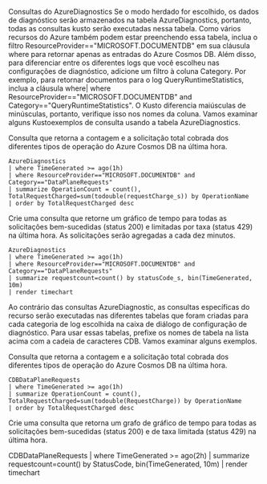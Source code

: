Consultas do AzureDiagnostics
Se o modo herdado for escolhido, os dados de diagnóstico serão armazenados na tabela AzureDiagnostics, portanto, todas as consultas kusto serão executadas nessa tabela. Como vários recursos do Azure também podem estar preenchendo essa tabela, inclua o filtro ResourceProvider=="MICROSOFT.DOCUMENTDB" em sua cláusula where para retornar apenas as entradas do Azure Cosmos DB. Além disso, para diferenciar entre os diferentes logs que você escolheu nas configurações de diagnóstico, adicione um filtro à coluna Category. Por exemplo, para retornar documentos para o log QueryRuntimeStatistics, inclua a cláusula where| where ResourceProvider=="MICROSOFT.DOCUMENTDB" and Category=="QueryRuntimeStatistics". O Kusto diferencia maiúsculas de minúsculas, portanto, verifique isso nos nomes da coluna. Vamos examinar alguns Kustoexemplos de consulta usando a tabela AzureDiagnostics.

Consulta que retorna a contagem e a solicitação total cobrada dos diferentes tipos de operação do Azure Cosmos DB na última hora.


````
AzureDiagnostics 
| where TimeGenerated >= ago(1h)
| where ResourceProvider=="MICROSOFT.DOCUMENTDB" and Category=="DataPlaneRequests" 
| summarize OperationCount = count(), TotalRequestCharged=sum(todouble(requestCharge_s)) by OperationName
| order by TotalRequestCharged desc 
````
Crie uma consulta que retorne um gráfico de tempo para todas as solicitações bem-sucedidas (status 200) e limitadas por taxa (status 429) na última hora. As solicitações serão agregadas a cada dez minutos.


````
AzureDiagnostics 
| where TimeGenerated >= ago(1h)
| where ResourceProvider=="MICROSOFT.DOCUMENTDB" and Category=="DataPlaneRequests" 
| summarize requestcount=count() by statusCode_s, bin(TimeGenerated, 10m)
| render timechart 
````


Ao contrário das consultas AzureDiagnostic, as consultas específicas do recurso serão executadas nas diferentes tabelas que foram criadas para cada categoria de log escolhida na caixa de diálogo de configuração de diagnóstico. Para usar essas tabelas, prefixe os nomes de tabela na lista acima com a cadeia de caracteres CDB. Vamos examinar alguns exemplos.

Consulta que retorna a contagem e a solicitação total cobrada dos diferentes tipos de operação do Azure Cosmos DB na última hora.
````
CDBDataPlaneRequests
| where TimeGenerated >= ago(1h)
| summarize OperationCount = count(), TotalRequestCharged=sum(todouble(RequestCharge)) by OperationName
| order by TotalRequestCharged desc
````
Crie uma consulta que retorna um grafo de gráfico de tempo para todas as solicitações bem-sucedidas (status 200) e de taxa limitada (status 429) na última hora.



CDBDataPlaneRequests 
| where TimeGenerated >= ago(2h)
| summarize requestcount=count() by StatusCode, bin(TimeGenerated, 10m)
| render timechart 
